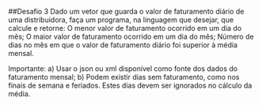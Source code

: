 ##Desafio 3
Dado um vetor que guarda o valor de faturamento diário de uma distribuidora, faça um programa, na linguagem que desejar, que calcule e retorne:
O menor valor de faturamento ocorrido em um dia do mês;
O maior valor de faturamento ocorrido em um dia do mês;
Número de dias no mês em que o valor de faturamento diário foi superior à média mensal.

Importante:
a) Usar o json ou xml disponível como fonte dos dados do faturamento mensal;
b) Podem existir dias sem faturamento, como nos finais de semana e feriados. Estes dias devem ser ignorados no cálculo da média.
